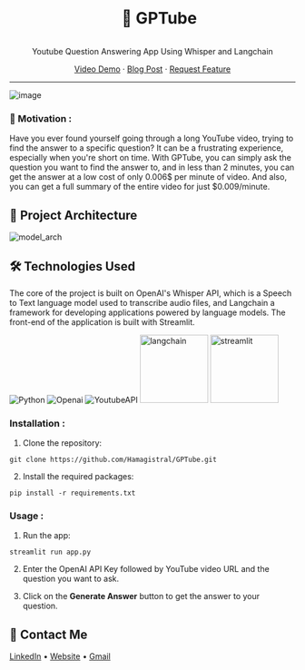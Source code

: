 <div align="center">
  <div id="user-content-toc">
    <ul>
      <summary><h1 style="display: inline-block;">🎥 GPTube</h1></summary>
    </ul>
  </div>
  
  <p>Youtube Question Answering App Using Whisper and Langchain</p>
    <a href="https://www.youtube.com/watch?v=uuuv3ooY1WQ" target="_blank">Video Demo</a>
    ·
    <a href="https://medium.com/@hamza.lbelghiti/how-openai-whisper-and-langchain-can-answer-any-question-you-have-from-a-youtube-video-278d04cc3460" target="_blank">Blog Post</a>
    ·
    <a href="https://github.com/Hamagistral/GPTube/issues" target="_blank">Request Feature</a>
</div>
<hr>

![image](https://github.com/Hamagistral/GPTube/assets/66017329/30a0ab1c-3d57-4f0e-9fab-aaf8e64b29c8)

### 🎯 Motivation :

Have you ever found yourself going through a long YouTube video, trying to find the answer to a specific question? It can be a frustrating experience, especially when you're short on time. With GPTube, you can simply ask the question you want to find the answer to, and in less than 2 minutes, you can get the answer at a low cost of only 0.006$ per minute of video. And also, you can get a full summary of the entire video for just $0.009/minute.

## 📝 Project Architecture

![model_arch](https://user-images.githubusercontent.com/66017329/231509367-9c86fd11-b862-426d-a7f3-26743e87659b.png)

## 🛠️ Technologies Used

The core of the project is built on OpenAI's Whisper API, which is a Speech to Text language model used to transcribe audio files, and Langchain a framework for developing applications powered by language models. The front-end of the application is built with Streamlit.

![Python](https://img.shields.io/badge/python-3670A0?style=for-the-badge&logo=python&logoColor=ffdd54)
![Openai](https://img.shields.io/badge/OpenAI-412991.svg?style=for-the-badge&logo=OpenAI&logoColor=white)
![YoutubeAPI](https://img.shields.io/badge/YouTube-FF0000.svg?style=for-the-badge&logo=YouTube&logoColor=white)
<img src="https://github.com/Hamagistral/DataEngineeringJobs-Analysis/assets/66017329/e3a58405-4096-4644-beab-918054922b24" alt="langchain" width="120">
<img src="https://user-images.githubusercontent.com/66017329/223900076-e1d5c1e5-7c4d-4b73-84e7-ae7d66149bc6.png" alt="streamlit" width="120">

### Installation : 
1. Clone the repository:

`git clone https://github.com/Hamagistral/GPTube.git`

2. Install the required packages:

`pip install -r requirements.txt`

### Usage : 
1. Run the app:

`streamlit run app.py`

2. Enter the OpenAI API Key followed by YouTube video URL and the question you want to ask.

3. Click on the **Generate Answer** button to get the answer to your question.

## 📨 Contact Me

[LinkedIn](https://www.linkedin.com/in/hamza-elbelghiti/) •
[Website](https://hamagistral.me) •
[Gmail](hamza.lbelghiti@gmail.com)
